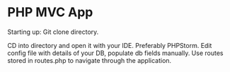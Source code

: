 # PHP MVC App


Starting up: Git clone directory.

CD into directory and open it with your IDE. Preferably PHPStorm. 
Edit config file with details of your DB, populate db fields manually.
Use routes stored in routes.php to navigate through the application.


